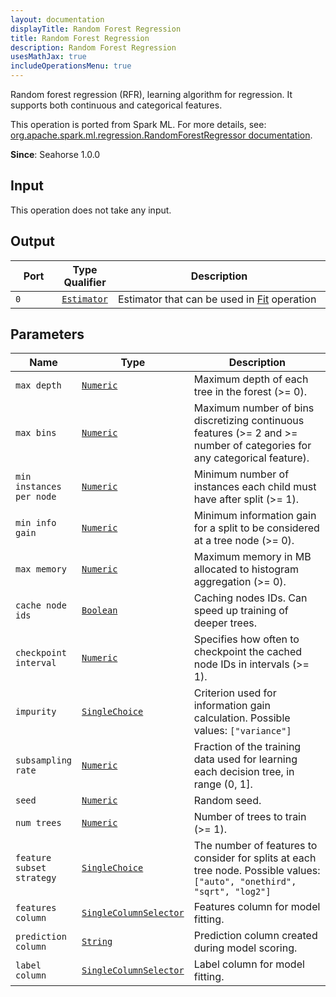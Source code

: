 ```yaml
---
layout: documentation
displayTitle: Random Forest Regression
title: Random Forest Regression
description: Random Forest Regression
usesMathJax: true
includeOperationsMenu: true
---
```

Random forest regression (RFR), learning algorithm for regression. It supports both continuous and categorical features.

This operation is ported from Spark ML. For more details, see: <a target="_blank" href="http://spark.apache.org/docs/1.6.0/api/scala/index.html#org.apache.spark.ml.regression.RandomForestRegressor">org.apache.spark.ml.regression.RandomForestRegressor documentation</a>.

**Since**: Seahorse 1.0.0

## Input

This operation does not take any input.

## Output


<table>
<thead>
<tr>
<th style="width:15%">Port</th>
<th style="width:15%">Type Qualifier</th>
<th style="width:70%">Description</th>
</tr>
</thead>
<tbody>
    <tr><td><code>0</code></td><td><code><a href="../classes/estimator.html">Estimator</a></code></td><td>Estimator that can be used in <a href="fit.html">Fit</a> operation</td></tr>
</tbody>
</table>


## Parameters


<table class="table">
<thead>
<tr>
<th style="width:15%">Name</th>
<th style="width:15%">Type</th>
<th style="width:70%">Description</th>
</tr>
</thead>
<tbody>

<tr>
<td><code>max depth</code></td>
<td><code><a href="../parameters.html#numeric">Numeric</a></code></td>
<td>Maximum depth of each tree in the forest (>= 0).</td>
</tr>

<tr>
<td><code>max bins</code></td>
<td><code><a href="../parameters.html#numeric">Numeric</a></code></td>
<td>Maximum number of bins discretizing continuous features (>= 2 and >= number of categories for any categorical feature).</td>
</tr>

<tr>
<td><code>min instances per node</code></td>
<td><code><a href="../parameters.html#numeric">Numeric</a></code></td>
<td>Minimum number of instances each child must have after split (>= 1).</td>
</tr>

<tr>
<td><code>min info gain</code></td>
<td><code><a href="../parameters.html#numeric">Numeric</a></code></td>
<td>Minimum information gain for a split to be considered at a tree node (>= 0).</td>
</tr>

<tr>
<td><code>max memory</code></td>
<td><code><a href="../parameters.html#numeric">Numeric</a></code></td>
<td>Maximum memory in MB allocated to histogram aggregation (>= 0).</td>
</tr>

<tr>
<td><code>cache node ids</code></td>
<td><code><a href="../parameters.html#boolean">Boolean</a></code></td>
<td>Caching nodes IDs. Can speed up training of deeper trees.</td>
</tr>

<tr>
<td><code>checkpoint interval</code></td>
<td><code><a href="../parameters.html#numeric">Numeric</a></code></td>
<td>Specifies how often to checkpoint the cached node IDs in intervals (>= 1).</td>
</tr>

<tr>
<td><code>impurity</code></td>
<td><code><a href="../parameters.html#single_choice">SingleChoice</a></code></td>
<td>Criterion used for information gain calculation. Possible values: <code>["variance"]</code></td>
</tr>

<tr>
<td><code>subsampling rate</code></td>
<td><code><a href="../parameters.html#numeric">Numeric</a></code></td>
<td>Fraction of the training data used for learning each decision tree, in range (0, 1].</td>
</tr>

<tr>
<td><code>seed</code></td>
<td><code><a href="../parameters.html#numeric">Numeric</a></code></td>
<td>Random seed.</td>
</tr>

<tr>
<td><code>num trees</code></td>
<td><code><a href="../parameters.html#numeric">Numeric</a></code></td>
<td>Number of trees to train (>= 1).</td>
</tr>

<tr>
<td><code>feature subset strategy</code></td>
<td><code><a href="../parameters.html#single_choice">SingleChoice</a></code></td>
<td>The number of features to consider for splits at each tree node. Possible values: <code>["auto", "onethird", "sqrt", "log2"]</code></td>
</tr>

<tr>
<td><code>features column</code></td>
<td><code><a href="../parameters.html#single_column_selector">SingleColumnSelector</a></code></td>
<td>Features column for model fitting.</td>
</tr>

<tr>
<td><code>prediction column</code></td>
<td><code><a href="../parameters.html#string">String</a></code></td>
<td>Prediction column created during model scoring.</td>
</tr>

<tr>
<td><code>label column</code></td>
<td><code><a href="../parameters.html#single_column_selector">SingleColumnSelector</a></code></td>
<td>Label column for model fitting.</td>
</tr>

</tbody>
</table>

